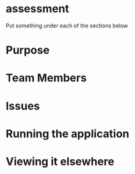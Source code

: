 # assessment
Put something under each of the sections below

# Purpose

# Team Members

# Issues

# Running the application

# Viewing it elsewhere
